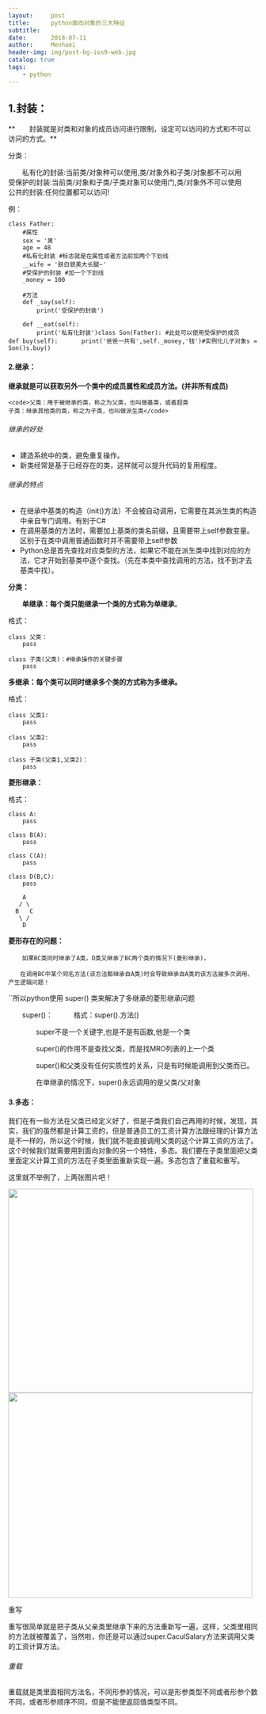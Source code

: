 ```yaml
---
layout:     post
title:      python面向对象的三大特征
subtitle:   
date:       2018-07-11
author:     Menhaei
header-img: img/post-bg-ios9-web.jpg
catalog: true
tags:
    - python
---
```

## 1.封装：

**　　封装就是对类和对象的成员访问进行限制，设定可以访问的方式和不可以访问的方式。**

分类：

　　私有化的封装:当前类/对象种可以使用,类/对象外和子类/对象都不可以用　　受保护的封装:当前类/对象和子类/子类对象可以使用门,类/对象外不可以使用　　公共的封装:任何位置都可以访问!

例：

```
class Father:
    #属性
    sex = '男'
    age = 48
    #私有化封装 #标志就是在属性或者方法前加两个下划线
    __wife = '肤白貌美大长腿~'
    #受保护的封装 #加一个下划线
    _money = 100

    #方法
    def _say(self):
        print('受保护的封装')

    def __eat(self):
        print('私有化封装')class Son(Father): #此处可以使用受保护的成员　　def buy(self):　　　　print('爸爸一共有',self._money,'钱')#实例化儿子对象s = Son()s.buy()
```

#### 2.继承：

**继承就是可以获取另外一个类中的成员属性和成员方法。(并非所有成员)**

```
<code>父类：用于被继承的类，称之为父类，也叫做基类，或者超类
子类：继承其他类的类，称之为子类，也叫做派生类</code>
```

###### 继承的好处

- 建造系统中的类，避免重复操作。
- 新类经常是基于已经存在的类，这样就可以提升代码的复用程度。

###### 继承的特点

- 在继承中基类的构造（init()方法）不会被自动调用，它需要在其派生类的构造中亲自专门调用。有别于C#
- 在调用基类的方法时，需要加上基类的类名前缀，且需要带上self参数变量。区别于在类中调用普通函数时并不需要带上self参数
- Python总是首先查找对应类型的方法，如果它不能在派生类中找到对应的方法，它才开始到基类中逐个查找。（先在本类中查找调用的方法，找不到才去基类中找）。

**分类：**

　　**单继承：每个类只能继承一个类的方式称为单继承**。

格式：

```
class 父类：
    pass

class 子类(父类)：#继承操作的关键步骤
    pass
```

**多继承：每个类可以同时继承多个类的方式称为多继承。**

格式：

```
class 父类1:
    pass

class 父类2:
    pass

class 子类(父类1,父类2)：
    pass
```

**菱形继承：**

格式：

```
class A:
    pass

class B(A):
    pass

class C(A):
    pass

class D(B,C):
    pass

    A
   / \
  B   C
   \ /
    D
```

**菱形存在的问题：**

　　`如果BC类同时继承了A类，D类又继承了BC两个类的情况下(菱形继承)，　`

`　　在调用BC中某个同名方法(该方法都继承自A类)时会导致继承自A类的该方法被多次调用。产生逻辑问题！`

``所以python使用 super() 类来解决了多继承的菱形继承问题

　　super()：　　　格式：super().方法()

　　　　super不是一个关键字,也是不是有函数,他是一个类

　　　　super()的作用不是查找父类，而是找MRO列表的上一个类

　　　　super()和父类没有任何实质性的关系，只是有时候能调用到父类而已。

　　　　在单继承的情况下，super()永远调用的是父类/父对象

#### 3.多态：

我们在有一些方法在父类已经定义好了，但是子类我们自己再用的时候，发现，其实，我们的虽然都是计算工资的，但是普通员工的工资计算方法跟经理的计算方法是不一样的，所以这个时候，我们就不能直接调用父类的这个计算工资的方法了。这个时候我们就需要用到面向对象的另一个特性，多态。我们要在子类里面把父类里面定义计算工资的方法在子类里面重新实现一遍。多态包含了重载和重写。

这里就不举例了，上两张图片吧！

<img src="https://images2018.cnblogs.com/blog/1432315/201807/1432315-20180711215515181-1935466421.png" alt="" width="495" height="412" /><img src="https://images2018.cnblogs.com/blog/1432315/201807/1432315-20180711215524552-1349914063.png" alt="" width="493" height="414" />

重写

重写很简单就是把子类从父亲类里继承下来的方法重新写一遍，这样，父类里相同的方法就被覆盖了，当然啦，你还是可以通过super.CaculSalary方法来调用父类的工资计算方法。

###### 重载

重载就是类里面相同方法名，不同形参的情况，可以是形参类型不同或者形参个数不同，或者形参顺序不同，但是不能使返回值类型不同。
